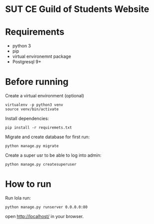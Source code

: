 # SUT CE Guild of Students Website

Requirements
============
* python 3
* pip
* virtual environemnt package
* Postgresql 9+


Before running
===============
Create a virtual environment (optional)

    virtualenv -p python3 venv
    source venv/bin/activate
    
Install dependencies:

    pip install -r requiremets.txt

Migrate and create database for first run:

    python manage.py migrate

Create a super usr to be able to log into admin:

    python manage.py createsuperuser

How to run
==========
Run lola run:

    python manage.py runserver 0.0.0.0:80


open [http://localhost/](http://127.0.0.1/) in your browser.

